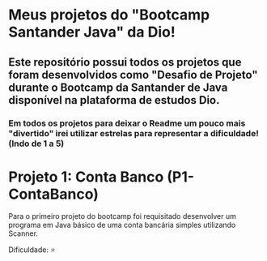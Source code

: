 # Meus projetos do "Bootcamp Santander Java" da Dio!
## Este repositório possui todos os projetos que foram desenvolvidos como "Desafio de Projeto" durante o Bootcamp da Santander de Java disponível na plataforma de estudos Dio.

### Em todos os projetos para deixar o Readme um pouco mais "divertido" irei utilizar estrelas para representar a dificuldade! (Indo de 1 a 5)

# Projeto 1: Conta Banco (P1-ContaBanco)
Para o primeiro projeto do bootcamp foi requisitado desenvolver um programa em Java básico de uma conta bancária simples utilizando Scanner.

Dificuldade: ⭐
